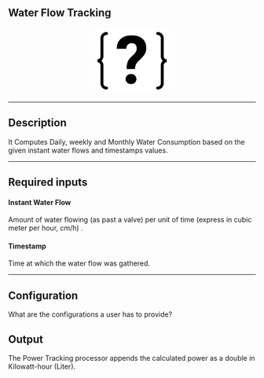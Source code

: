 <!--
  ~ Licensed to the Apache Software Foundation (ASF) under one or more
  ~ contributor license agreements.  See the NOTICE file distributed with
  ~ this work for additional information regarding copyright ownership.
  ~ The ASF licenses this file to You under the Apache License, Version 2.0
  ~ (the "License"); you may not use this file except in compliance with
  ~ the License.  You may obtain a copy of the License at
  ~
  ~    http://www.apache.org/licenses/LICENSE-2.0
  ~
  ~ Unless required by applicable law or agreed to in writing, software
  ~ distributed under the License is distributed on an "AS IS" BASIS,
  ~ WITHOUT WARRANTIES OR CONDITIONS OF ANY KIND, either express or implied.
  ~ See the License for the specific language governing permissions and
  ~ limitations under the License.
  ~
  -->

## Water Flow Tracking

<p align="center"> 
    <img src="icon.png" width="150px;" class="pe-image-documentation"/>
</p>

***

## Description
It Computes Daily, weekly and Monthly Water Consumption based on the given instant water flows and timestamps values.

***

## Required inputs
#### Instant Water Flow
Amount of water flowing (as past a valve) per unit of time (express in cubic meter per hour, cm/h) .

#### Timestamp
Time at which the water flow was gathered.

***

## Configuration
What are the configurations a user has to provide?

## Output
The Power Tracking processor appends the calculated power as a double in Kilowatt-hour (Liter).
